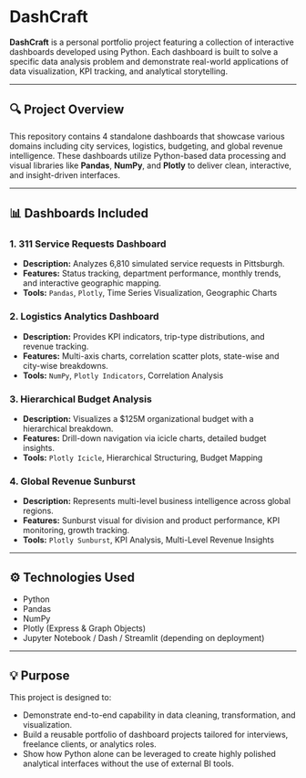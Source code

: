 # DashCraft

**DashCraft** is a personal portfolio project featuring a collection of interactive dashboards developed using Python. Each dashboard is built to solve a specific data analysis problem and demonstrate real-world applications of data visualization, KPI tracking, and analytical storytelling.

---

## 🔍 Project Overview

This repository contains 4 standalone dashboards that showcase various domains including city services, logistics, budgeting, and global revenue intelligence. These dashboards utilize Python-based data processing and visual libraries like **Pandas**, **NumPy**, and **Plotly** to deliver clean, interactive, and insight-driven interfaces.

---

## 📊 Dashboards Included

### 1. 311 Service Requests Dashboard
- **Description:** Analyzes 6,810 simulated service requests in Pittsburgh.
- **Features:** Status tracking, department performance, monthly trends, and interactive geographic mapping.
- **Tools:** `Pandas`, `Plotly`, Time Series Visualization, Geographic Charts

### 2. Logistics Analytics Dashboard
- **Description:** Provides KPI indicators, trip-type distributions, and revenue tracking.
- **Features:** Multi-axis charts, correlation scatter plots, state-wise and city-wise breakdowns.
- **Tools:** `NumPy`, `Plotly Indicators`, Correlation Analysis

### 3. Hierarchical Budget Analysis
- **Description:** Visualizes a $125M organizational budget with a hierarchical breakdown.
- **Features:** Drill-down navigation via icicle charts, detailed budget insights.
- **Tools:** `Plotly Icicle`, Hierarchical Structuring, Budget Mapping

### 4. Global Revenue Sunburst
- **Description:** Represents multi-level business intelligence across global regions.
- **Features:** Sunburst visual for division and product performance, KPI monitoring, growth tracking.
- **Tools:** `Plotly Sunburst`, KPI Analysis, Multi-Level Revenue Insights

---

## ⚙️ Technologies Used
- Python
- Pandas
- NumPy
- Plotly (Express & Graph Objects)
- Jupyter Notebook / Dash / Streamlit (depending on deployment)

---

## 💡 Purpose

This project is designed to:
- Demonstrate end-to-end capability in data cleaning, transformation, and visualization.
- Build a reusable portfolio of dashboard projects tailored for interviews, freelance clients, or analytics roles.
- Show how Python alone can be leveraged to create highly polished analytical interfaces without the use of external BI tools.

